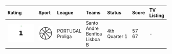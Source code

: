 | Rating                                                                                                                               | Sport                                                                                                                | League              | Teams                           | Status        | Score    | TV Listing   |
|:-------------------------------------------------------------------------------------------------------------------------------------|:---------------------------------------------------------------------------------------------------------------------|:--------------------|:--------------------------------|:--------------|:---------|:-------------|
| <img src="https://raw.githubusercontent.com/BlakeDuncan25/Donut-SVG-Ratings/bac4e4a278175106499642192132b1786a9aec38/1.svg" alt="1"> | <img src="https://raw.githubusercontent.com/BlakeDuncan25/Donut-SVG-Ratings/master/basketball.png" alt="Basketball"> | PORTUGAL<br>Proliga | Santo Andre<br>Benfica Lisboa B | 4th Quarter 1 | 57<br>67 | -            |